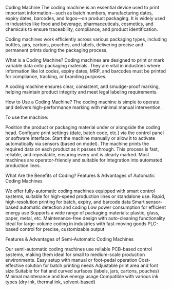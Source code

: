 Coding Machine
The coding machine is an essential device used to print important information—such as batch numbers, manufacturing dates, expiry dates, barcodes, and logos—on product packaging.
It is widely used in industries like food and beverage, pharmaceuticals, cosmetics, and chemicals to ensure traceability, compliance, and product identification.

Coding machines work efficiently across various packaging types, including bottles, jars, cartons, pouches, and labels, delivering precise and permanent prints during the packaging process.

What is a Coding Machine?
Coding machines are designed to print or mark variable data onto packaging materials.
They are vital in industries where information like lot codes, expiry dates, MRP, and barcodes must be printed for compliance, tracking, or branding purposes.

A coding machine ensures clear, consistent, and smudge-proof marking, helping maintain product integrity and meet legal labeling requirements.

How to Use a Coding Machine?
The coding machine is simple to operate and delivers high-performance marking with minimal manual intervention.

To use the machine:

Position the product or packaging material under or alongside the coding head.
Configure print settings (date, batch code, etc.) via the control panel or software interface.
Start the machine manually or allow it to activate automatically via sensors (based on model).
The machine prints the required data on each product as it passes through.
This process is fast, reliable, and repeatable, ensuring every unit is clearly marked.
Most machines are operator-friendly and suitable for integration into automated production lines.

What Are the Benefits of Coding?
Features & Advantages of Automatic Coding Machines

We offer fully-automatic coding machines equipped with smart control systems, suitable for high-speed production lines or standalone use.
Rapid, high-resolution printing for batch, expiry, and barcode data
Smart sensor-based automatic detection and coding
Low power consumption for efficient energy use
Supports a wide range of packaging materials: plastic, glass, paper, metal, etc.
Maintenance-free design with auto-cleaning functionality
Ideal for large-volume coding in industries with fast-moving goods
PLC-based control for precise, customizable output

Features & Advantages of Semi-Automatic Coding Machines

Our semi-automatic coding machines use reliable PCB-based control systems,
making them ideal for small to medium-scale production environments.
Easy setup with manual or foot-pedal operation
Cost-effective solution for batch printing needs
Adjustable print area and font size
Suitable for flat and curved surfaces (labels, jars, cartons, pouches)
Minimal maintenance and low energy usage
Compatible with various ink types (dry ink, thermal ink, solvent-based)

